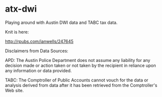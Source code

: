# atx-dwi
Playing around with Austin DWI data and TABC tax data.

Knit is here:

http://rpubs.com/ianwells/247645

Disclaimers from Data Sources:

APD:
The Austin Police Department does not assume any liability for any decision made or action taken or not taken by the recipient in reliance upon any information or data provided.

TABC:
The Comptroller of Public Accounts cannot vouch for the data or analysis derived from data after it has been retrieved from the Comptroller's Web site.